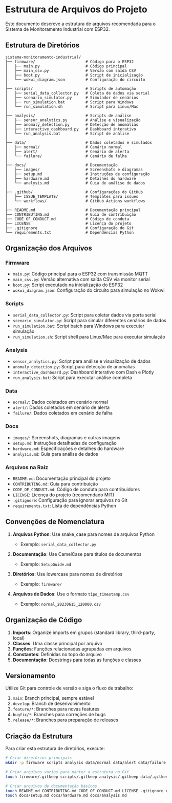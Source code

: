 # Estrutura de Arquivos do Projeto

Este documento descreve a estrutura de arquivos recomendada para o Sistema de Monitoramento Industrial com ESP32.

## Estrutura de Diretórios

```
sistema-monitoramento-industrial/
├── firmware/                      # Código para o ESP32
│   ├── main.py                    # Código principal
│   ├── main_csv.py                # Versão com saída CSV
│   ├── boot.py                    # Script de inicialização
│   └── wokwi_diagram.json         # Configuração do circuito
│
├── scripts/                       # Scripts de automação
│   ├── serial_data_collector.py   # Coleta de dados via serial
│   ├── scenario_simulator.py      # Simulador de cenários
│   ├── run_simulation.bat         # Script para Windows
│   └── run_simulation.sh          # Script para Linux/Mac
│
├── analysis/                      # Scripts de análise
│   ├── sensor_analytics.py        # Análise e visualização
│   ├── anomaly_detection.py       # Detecção de anomalias
│   ├── interactive_dashboard.py   # Dashboard interativo
│   └── run_analysis.bat           # Script de análise
│
├── data/                          # Dados coletados e simulados
│   ├── normal/                    # Cenário normal
│   ├── alert/                     # Cenário de alerta
│   └── failure/                   # Cenário de falha
│
├── docs/                          # Documentação
│   ├── images/                    # Screenshots e diagramas
│   ├── setup.md                   # Instruções de configuração
│   ├── hardware.md                # Detalhes do hardware
│   └── analysis.md                # Guia de análise de dados
│
├── .github/                       # Configurações do GitHub
│   ├── ISSUE_TEMPLATE/            # Templates para issues
│   └── workflows/                 # GitHub Actions workflows
│
├── README.md                      # Documentação principal
├── CONTRIBUTING.md                # Guia de contribuição
├── CODE_OF_CONDUCT.md             # Código de conduta
├── LICENSE                        # Licença do projeto
├── .gitignore                     # Configuração do Git
└── requirements.txt               # Dependências Python
```

## Organização dos Arquivos

### Firmware

- `main.py`: Código principal para o ESP32 com transmissão MQTT
- `main_csv.py`: Versão alternativa com saída CSV via monitor serial
- `boot.py`: Script executado na inicialização do ESP32
- `wokwi_diagram.json`: Configuração do circuito para simulação no Wokwi

### Scripts

- `serial_data_collector.py`: Script para coletar dados via porta serial
- `scenario_simulator.py`: Script para simular diferentes cenários de dados
- `run_simulation.bat`: Script batch para Windows para executar simulação
- `run_simulation.sh`: Script shell para Linux/Mac para executar simulação

### Analysis

- `sensor_analytics.py`: Script para análise e visualização de dados
- `anomaly_detection.py`: Script para detecção de anomalias
- `interactive_dashboard.py`: Dashboard interativo com Dash e Plotly
- `run_analysis.bat`: Script para executar análise completa

### Data

- `normal/`: Dados coletados em cenário normal
- `alert/`: Dados coletados em cenário de alerta
- `failure/`: Dados coletados em cenário de falha

### Docs

- `images/`: Screenshots, diagramas e outras imagens
- `setup.md`: Instruções detalhadas de configuração
- `hardware.md`: Especificações e detalhes do hardware
- `analysis.md`: Guia para análise de dados

### Arquivos na Raiz

- `README.md`: Documentação principal do projeto
- `CONTRIBUTING.md`: Guia para contribuição
- `CODE_OF_CONDUCT.md`: Código de conduta para contribuidores
- `LICENSE`: Licença do projeto (recomendado MIT)
- `.gitignore`: Configuração para ignorar arquivos no Git
- `requirements.txt`: Lista de dependências Python

## Convenções de Nomenclatura

1. **Arquivos Python**: Use snake_case para nomes de arquivos Python
   - Exemplo: `serial_data_collector.py`

2. **Documentação**: Use CamelCase para títulos de documentos
   - Exemplo: `SetupGuide.md`

3. **Diretórios**: Use lowercase para nomes de diretórios
   - Exemplo: `firmware/`

4. **Arquivos de Dados**: Use o formato `tipo_timestamp.csv`
   - Exemplo: `normal_20230615_120000.csv`

## Organização de Código

1. **Imports**: Organize imports em grupos (standard library, third-party, local)
2. **Classes**: Uma classe principal por arquivo
3. **Funções**: Funções relacionadas agrupadas em arquivos
4. **Constantes**: Definidas no topo do arquivo
5. **Documentação**: Docstrings para todas as funções e classes

## Versionamento

Utilize Git para controle de versão e siga o fluxo de trabalho:

1. `main`: Branch principal, sempre estável
2. `develop`: Branch de desenvolvimento
3. `feature/*`: Branches para novas features
4. `bugfix/*`: Branches para correções de bugs
5. `release/*`: Branches para preparação de releases

## Criação da Estrutura

Para criar esta estrutura de diretórios, execute:

```bash
# Criar diretórios principais
mkdir -p firmware scripts analysis data/normal data/alert data/failure docs/images .github/ISSUE_TEMPLATE .github/workflows

# Criar arquivos vazios para manter a estrutura no Git
touch firmware/.gitkeep scripts/.gitkeep analysis/.gitkeep data/.gitkeep docs/images/.gitkeep

# Criar arquivos de documentação básicos
touch README.md CONTRIBUTING.md CODE_OF_CONDUCT.md LICENSE .gitignore requirements.txt
touch docs/setup.md docs/hardware.md docs/analysis.md
```
